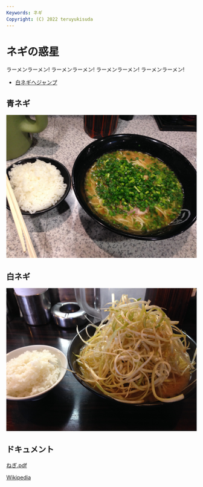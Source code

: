 ```yaml
---
Keywords: ネギ
Copyright: (C) 2022 teruyukisuda
---
```


# ネギの惑星

ラーメンラーメン!  ラーメンラーメン!  ラーメンラーメン!  ラーメンラーメン!


* [白ネギへジャンプ](#white)

## 青ネギ

![青ネギ](./green_negi.jpg)

## <span id="white">白ネギ</span>

![](white_negi.jpg)

## ドキュメント

[ねぎ.pdf](ねぎ.pdf)

[Wikipedia](https://ja.wikipedia.org/wiki//%E3%83%8D%E3%82%AE)



